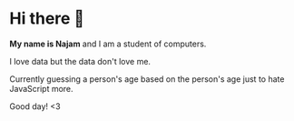 # Hi there 👋
**My name is Najam** and I am a student of computers.

I love data but the data don't love me.

Currently guessing a person's age based on the person's age just to hate JavaScript more.

Good day! <3
